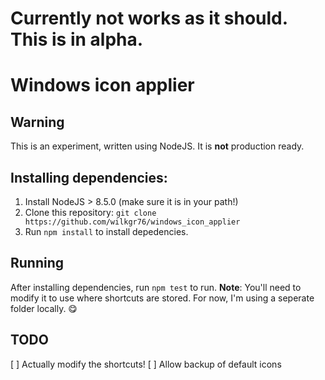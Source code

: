 # Currently **not** works as it should. This is in **alpha**.

# Windows icon applier

## Warning
This is an experiment, written using NodeJS. It is **not** production ready.

## Installing dependencies:
1. Install NodeJS > 8.5.0 (make sure it is in your path!)
2. Clone this repository: `git clone https://github.com/wilkgr76/windows_icon_applier`
3. Run `npm install` to install depedencies. 

## Running
After installing dependencies, run `npm test` to run. **Note**: You'll need to modify it to use where shortcuts are stored. For now, I'm using a seperate folder locally. :yum:

## TODO
[ ] Actually modify the shortcuts!
[ ] Allow backup of default icons
